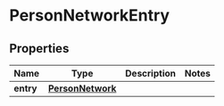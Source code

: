 # PersonNetworkEntry

## Properties
Name | Type | Description | Notes
------------ | ------------- | ------------- | -------------
**entry** | [**PersonNetwork**](PersonNetwork.md) |  | 
